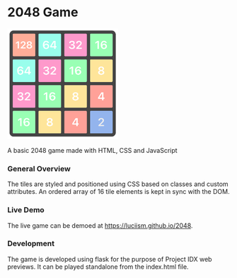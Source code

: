# 2048 Game

<img src="preview.png"  style="width: 250px; height: auto;"/>

A basic 2048 game made with HTML, CSS and JavaScript


### General Overview

The tiles are styled and positioned using CSS based on classes and custom attributes. An ordered array of 16 tile elements is kept in sync with the DOM.

### Live Demo

The live game can be demoed at https://luciism.github.io/2048.

### Development

The game is developed using flask for the purpose of Project IDX web previews. It can be played standalone from the index.html file.
